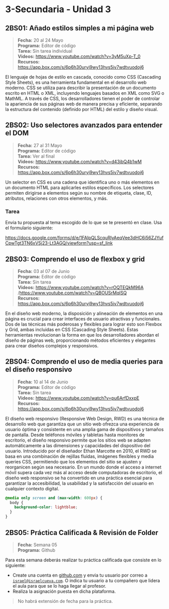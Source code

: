 # 3-Secundaria - Unidad 3

## 2BS01: Añado estilos simples a mi página web

> <i class="bi bi-calendar"></i> **Fecha:** 20 al 24 Mayo<br><i class="bi bi-laptop"></i> **Programa:** Editor de código<br><i class="bi bi-clipboard-check"></i> **Tarea:** Sin tarea individual <br><i class="bi bi-youtube txt-red"></i> **Videos:** https://www.youtube.com/watch?v=3yM5uXp-T_0<br><i class="bi bi-files"></i> **Recursos:** https://app.box.com/s/6p6h30uryj9wy13hvs5iv7wdtvuodoj6

El lenguaje de hojas de estilo en cascada, conocido como CSS (Cascading Style Sheets), es una herramienta fundamental en el desarrollo web moderno. CSS se utiliza para describir la presentación de un documento escrito en HTML o XML, incluyendo lenguajes basados en XML como SVG o MathML. A través de CSS, los desarrolladores tienen el poder de controlar la apariencia de sus páginas web de manera precisa y eficiente, separando la estructura del contenido (definido por HTML) del estilo y diseño visual.

## 2BS02: Uso selectores avanzados para entender el DOM

> <i class="bi bi-calendar"></i> **Fecha:** 27 al 31 Mayo<br><i class="bi bi-laptop"></i> **Programa:** Editor de código<br><i class="bi bi-clipboard-check"></i> **Tarea:** Ver al final<br><i class="bi bi-youtube txt-red"></i> **Videos:** https://www.youtube.com/watch?v=d43jbQ4b1wM<br><i class="bi bi-files"></i> **Recursos:** https://app.box.com/s/6p6h30uryj9wy13hvs5iv7wdtvuodoj6

Un selector en CSS es una cadena que identifica uno o más elementos en un documento HTML para aplicarles estilos específicos. Los selectores permiten dirigirse a elementos según su nombre de etiqueta, clase, ID, atributos, relaciones con otros elementos, y más.

### Tarea

Envia tu propuesta al tema escogido de lo que se te presentó en clase. Usa el formulario siguiente:

https://docs.google.com/forms/d/e/1FAIpQLScquRlyAeqVee3dHC6i56ZJYufCpwTgt3TN6xVSj23-Lt3AGQ/viewform?usp=sf_link

## 2BS03: Comprendo el uso de flexbox y grid

> <i class="bi bi-calendar"></i> **Fecha:** 03 al 07 de Junio<br><i class="bi bi-laptop"></i> **Programa:** Editor de código<br><i class="bi bi-clipboard-check"></i> **Tarea:** Sin tarea<br><i class="bi bi-youtube txt-red"></i> **Videos:** https://www.youtube.com/watch?v=rOQTEQkM96A /https://www.youtube.com/watch?v=QBOUSrMqlSQ<br><i class="bi bi-files"></i> **Recursos:** https://app.box.com/s/6p6h30uryj9wy13hvs5iv7wdtvuodoj6

En el diseño web moderno, la disposición y alineación de elementos en una página es crucial para crear interfaces de usuario atractivas y funcionales. Dos de las técnicas más poderosas y flexibles para lograr esto son Flexbox y Grid, ambas incluidas en CSS (Cascading Style Sheets). Estas herramientas revolucionan la forma en que los desarrolladores abordan el diseño de páginas web, proporcionando métodos eficientes y elegantes para crear diseños complejos y responsivos.

<div class="currentTheme">

## 2BS04: Comprendo el uso de media queries para el diseño responsivo

> <i class="bi bi-calendar"></i> **Fecha:** 10 al 14 de Junio<br><i class="bi bi-laptop"></i> **Programa:** Editor de código<br><i class="bi bi-clipboard-check"></i> **Tarea:** Sin tarea<br><i class="bi bi-youtube txt-red"></i> **Videos:** https://www.youtube.com/watch?v=pu6ArfDxxpE<br><i class="bi bi-files"></i> **Recursos:** https://app.box.com/s/6p6h30uryj9wy13hvs5iv7wdtvuodoj6

El diseño web responsivo (Responsive Web Design, RWD) es una técnica de desarrollo web que garantiza que un sitio web ofrezca una experiencia de usuario óptima y consistente en una amplia gama de dispositivos y tamaños de pantalla. Desde teléfonos móviles y tabletas hasta monitores de escritorio, el diseño responsivo permite que los sitios web se adapten automáticamente a las dimensiones y capacidades del dispositivo del usuario. Introducido por el diseñador Ethan Marcotte en 2010, el RWD se basa en una combinación de rejillas fluidas, imágenes flexibles y media queries CSS, permitiendo que los elementos del sitio se ajusten y reorganicen según sea necesario. En un mundo donde el acceso a internet móvil supera cada vez más al acceso desde computadoras de escritorio, el diseño web responsivo se ha convertido en una práctica esencial para garantizar la accesibilidad, la usabilidad y la satisfacción del usuario en cualquier contexto digital.

```css
@media only screen and (max-width: 600px) {
  body {
    background-color: lightblue;
  }
}
```

</div>

## 2BS05: Práctica Calificada & Revisión de Folder

> <i class="bi bi-calendar"></i> **Fecha:** Semana 05<br><i class="bi bi-laptop"></i> **Programa:** Github

Para esta semana deberás realizar tu práctica calificada que consiste en lo siguiente:

- Create una cuenta en [github.com](https://github.com/) y envia tu usuario por correo a <code>israel@israelcueva.com</code>. O indica tu usuario a tu compañero que lidera el aula para que se lo haga llegar al profesor.
- Realiza la asignación puesta en dicha plataforma.

> No habrá extensión de fecha para la práctica.